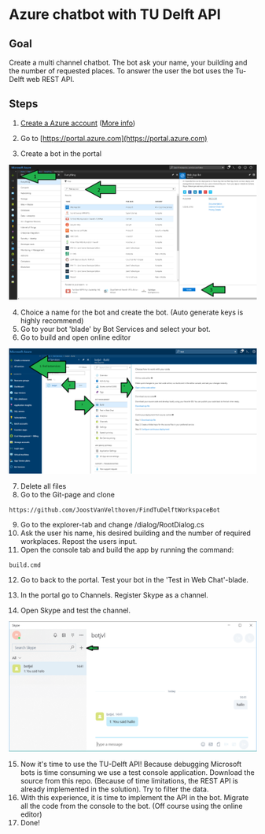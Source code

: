 # Azure chatbot with TU Delft API

## Goal
Create a multi channel chatbot. The bot ask your name, your building and the number of requested places. To answer the user the bot uses the Tu-Delft web REST API. 


## Steps   
1. [Create a Azure account](https://azure.microsoft.com/en-us/free/students/) ([More info](Docs/Manual_azure_student_account.pdf))


2. Go to [https://portal.azure.com](https://portal.azure.com)
3. Create a bot in the portal

![create the bot](/Docs/CreateBot.png "Create a bot")

4. Choice a name for the bot and create the bot. (Auto generate keys is highly recommend) 
5. Go to your bot 'blade' by  Bot Services and select your bot.
6. Go to build and open online editor

![Botblade](/Docs/BotBlade.png "Bot blade")

7. Delete all files
8. Go to the Git-page and clone

```
https://github.com/JoostVanVelthoven/FindTuDelftWorkspaceBot  
```
9. Go to the explorer-tab and change /dialog/RootDialog.cs
10. Ask the user his name, his desired building and the number of required workplaces. Repost the users input. 
11. Open the console tab and build the app by running the command:
```
build.cmd
```
12. Go to back to the portal. Test your bot in the 'Test in Web Chat'-blade.

13. In the portal go to Channels. Register Skype as a channel.
14. Open Skype and test the channel.

![Skype](/Docs/Skype.png "Skype")

15. Now it's time to use the TU-Delft API! Because debugging Microsoft bots is time consuming we use a test console application.  Download the source from this repo.  (Because of time limitations, the REST API is already implemented in the solution). Try to filter the data. 
17. With this experience, it is time to implement the API in the bot. Migrate all the code from the console to the bot. (Off course using the online editor) 
18. Done!
 
